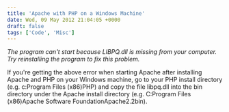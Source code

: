 ```yaml
---
title: 'Apache with PHP on a Windows Machine'
date: Wed, 09 May 2012 21:04:05 +0000
draft: false
tags: ['Code', 'Misc']
---
```


_The program can't start because LIBPQ.dll is missing from your computer. Try reinstalling the program to fix this problem._

If you're getting the above error when starting Apache after installing Apache and PHP on your Windows machine, go to your PHP install directory (e.g. c:Program Files (x86)PHP) and copy the file libpq.dll into the bin directory under the Apache install directory (e.g. C:Program Files (x86)Apache Software FoundationApache2.2bin).